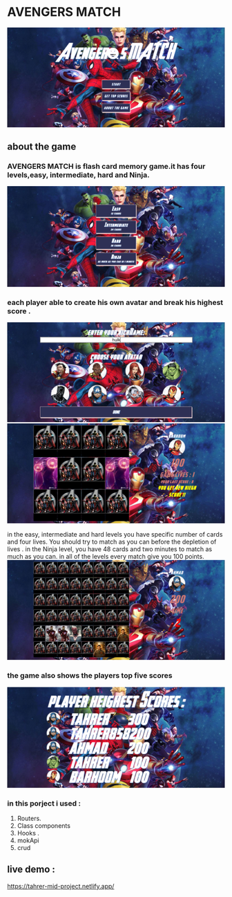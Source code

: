 # AVENGERS MATCH
![start](/src/assets/images/readme/start.png)
## about the game 
### AVENGERS MATCH is flash card memory game.it has four levels,easy, intermediate, hard and Ninja. 

![levels](/src/assets/images/readme/levels.png)
### each player able to create his own avatar and break his highest score .
![avatar](/src/assets/images/readme/avatar.png)  
![score](/src/assets/images/readme/lastScore.png)  



in the easy, intermediate and hard
levels you have specific number of cards and four lives. You should try
to match as you can before the depletion of lives .
in the Ninja level,
you have 48 cards and two minutes to match as much as you can. in all of
the levels every match give you 100 points.
![ninja](/src/assets/images/readme/ninja.png) 

### the game also shows the players top five scores 
  ![topScores](/src/assets/images/readme/topScores.png) 


 

### in this porject i used  :
1.	Routers. 
2.	Class components 
3.	Hooks .
4.	mokApi
5.	crud

## live demo :
https://tahrer-mid-project.netlify.app/


